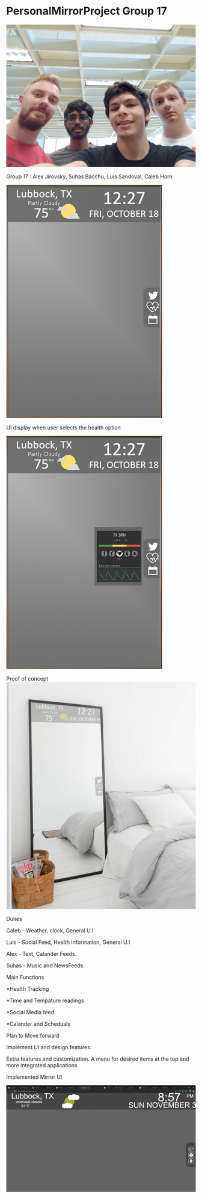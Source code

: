 # PersonalMirrorProject Group 17
![](Project1Group17.png)


Group 17 : Alex Jirovsky, Suhas Bacchu, Luis Sandoval, Caleb Horn


![](PersonalMirrorUIGeneral.png)

UI display when user selects the health option

![](PersonalMirrorUIHealthStatus.png)


Proof of concept
![](PersonalMirrorConceptDemo1.png)


Duties

Caleb - Weather, clock, General U.I

Luis -  Social Feed, Health information, General U.I 

Alex - Text, Calander Feeds.

Suhas - Music and NewsFeeds.

Main Functions

*Health Tracking

*Time and Tempature readings

*Social Media feed

*Calander and Scheduals

Plan to Move forward

Implement UI and design features.

Extra features and customization. A menu for desired items at the top and more integrated applications.

Implemented Mirror UI

![](MirrorUI.png)
